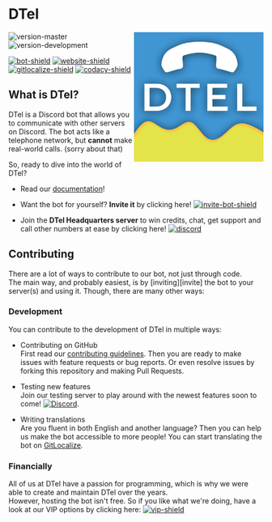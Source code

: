 # DTel
<img align="right" style="float: right;" src="assets/DTel.jpeg" width="256" height="256"/>

![version-master] ![version-development]

[![bot-shield]][invite-bot] [![website-shield]][website] [![gitlocalize-shield]][gitlocalize] [![codacy-shield]][codacy]

## What is DTel?
DTel is a Discord bot that allows you to communicate with other servers on Discord. The bot acts like a telephone network, but **cannot** make real-world calls. (sorry about that)

So, ready to dive into the world of DTel?

- Read our [documentation][website]!

- Want the bot for yourself? **Invite it** by clicking here! [![invite-bot-shield]][invite-bot]

- Join the **DTel Headquarters server** to win credits, chat, get support and call other numbers at ease by clicking here! [![discord][invite-support-shield]][invite-support]

## Contributing
There are a lot of ways to contribute to our bot, not just through code.  
The main way, and probably easiest, is by [inviting][invite] the bot to your server(s) and using it. Though, there are many other ways:

### Development
You can contribute to the development of DTel in multiple ways:

- Contributing on GitHub  
First read our [contributing guidelines][contributing]. Then you are ready to make issues with feature requests or bug reports. Or even resolve issues by forking this repository and making Pull Requests.

- Testing new features  
Join our testing server to play around with the newest features soon to come! [![Discord][invite-test-shield]][invite-test]. 

- Writing translations  
Are you fluent in both English and another language? Then you can help us make the bot accessible to more people! You can start translating the bot on [GitLocalize].

### Financially
All of us at DTel have a passion for programming, which is why we were able to create and maintain DTel over the years.  
However, hosting the bot isn't free. So if you like what we're doing, have a look at our VIP options by clicking here: [![vip-shield]][website-vip]



<!-- external links -->
[invite-bot]: https://discordapp.com/oauth2/authorize?client_id=377609965554237453&scope=bot&permissions=125953
[invite-test]: https://discord.gg/uWQfxdXtFY
[invite-support]: https://discord.gg/RN7pxrB
[server]: https://discord.gg/DcayXMc
[website]: https://dtel.austinhuang.me/
[website-vip]: https://dtel.austinhuang.me/en/latest/VIP-Numbers/
[gitlocalize]: https://gitlocalize.com/repo/3993
[codacy]: https://www.codacy.com/gh/DTel-HQ/dtel/dashboard


<!-- repo links -->
[contributing]: ./.github/CONTRIBUTING.md

<!-- shields -->
[invite-bot-shield]: https://img.shields.io/badge/Discord-Get_The_Bot-7289DA.svg
[invite-support-shield]: https://img.shields.io/badge/Discord-Support_Server-7289DA.svg
[invite-test-shield]: https://img.shields.io/badge/Discord-Test_Server-7289DA.svg
[website-shield]: https://readthedocs.org/projects/dtel/badge/?version=latest
[gitlocalize-shield]: https://gitlocalize.com/repo/3993/whole_project/badge.svg
[codacy-shield]: https://app.codacy.com/project/badge/Grade/04d77bc4c8a44d869bfef5967030e249
[vip-shield]: https://img.shields.io/badge/support_us-VIP-green
[bot-shield]: https://discordbots.org/api/widget/status/377609965554237453.png

[version-master]: https://img.shields.io/github/package-json/v/DTel-HQ/dtel/master
[version-development]: https://img.shields.io/github/package-json/v/DTel-HQ/dtel/development
